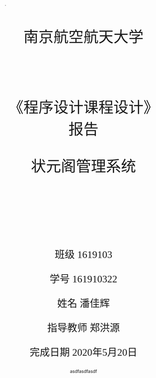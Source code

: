 <br>
<br>

  `<center>

<font size=8> 

南京航空航天大学

<br>

《程序设计课程设计》报告 
  
  </font>


<font  size=7>  状元阁管理系统 </font>


<br>

<br>
<br>
<br>
<font face="黑体" size=6>
<br>
<br>
<br>

班级 1619103

学号 161910322

姓名 潘佳辉           

 指导教师 郑洪源

 完成日期  2020年5月20日

</font>


<div STYLE="page-break-after: always;"></div>



asdfasdfasdf